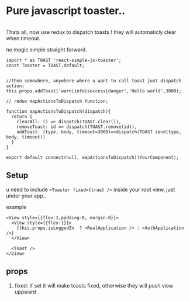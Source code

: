 # Pure javascript toaster..

```JSX

```

Thats all, now use redux to dispatch toasts ! they will automaticly clear when timeout.

no magic simple straight forward.

```
import * as TOAST 'react-simple-js-toaster';
const Toaster = TOAST.default;


//then somewhere, anywhere where u want to call toast just dispatch action;
this.props.addToast('warn|info|success|danger','Hello world',3000);

// redux mapActionsToDispatch function;

function mapActionsToDispatch(dispatch){
  return {
    clearAll: () => dispatch(TOAST.clear()),
    removeToast: id => dispatch(TOAST.remove(id)),
    addToast: (type, body, timeout=3000)=>dispatch(TOAST.send(type, body, timeout))
  }
}

export default connect(null, mapActionsToDispatch)(YourComponent);
```

## Setup

u need to include `<Toaster fixed={true} />` inside your root view, just under your app..

example

```
<View style={{flex:1,padding:0, margin:0}}>
  <View style={{flex:1}}>
    {this.props.isLoggedIn  ? <RealApplication /> : <AuthApplication />}
  </View>

  <Toast />
</View>
```

## props
1. fixed: if set it will make toasts fixed, otherwise they will push view uppward
